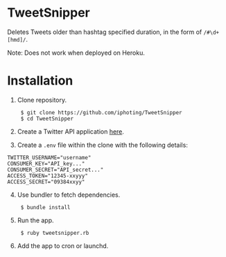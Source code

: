 # TweetSnipper

Deletes Tweets older than hashtag specified duration, in the form of `/#\d+[hmd]/`.

Note: Does not work when deployed on Heroku.

# Installation

1. Clone repository.

		$ git clone https://github.com/iphoting/TweetSnipper
		$ cd TweetSnipper

2. Create a Twitter API application [here](https://apps.twitter.com/app/new).

3. Create a `.env` file within the clone with the following details:

```
TWITTER_USERNAME="username"
CONSUMER_KEY="API_key..."
CONSUMER_SECRET="API_secret..."
ACCESS_TOKEN="12345-xxyyy"
ACCESS_SECRET="09384xxyy"
```

4. Use bundler to fetch dependencies.

		$ bundle install

5. Run the app.

		$ ruby tweetsnipper.rb

6. Add the app to cron or launchd.

